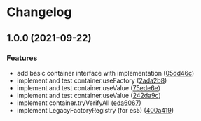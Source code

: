 # Changelog

## 1.0.0 (2021-09-22)

### Features

- add basic container interface with implementation ([05dd46c](https://github.com/AVykhrystyuk/try-di/commit/05dd46c283afbb2b5152fa8626d034c7ce84d23d))
- implement and test container.useFactory ([2ada2b8](https://github.com/AVykhrystyuk/try-di/commit/2ada2b8566cc22a599ef302a468004c1e590c725))
- implement and test container.useValue ([75ede6e](https://github.com/AVykhrystyuk/try-di/commit/75ede6e957cbdf63b77a70e8b37c4e8ac474f2c9))
- implement and test container.useValue ([242da9c](https://github.com/AVykhrystyuk/try-di/commit/242da9c1725774dff3d9d6ca81c0916e0de9016f))
- implement container.tryVerifyAll ([eda6067](https://github.com/AVykhrystyuk/try-di/commit/eda606713e2fe2b2b8947210bd96b7d082ab79cc))
- implement LegacyFactoryRegistry (for es5) ([400a419](https://github.com/AVykhrystyuk/try-di/commit/400a419d95084a8dece9aee988a4a50eb560a6bc))

